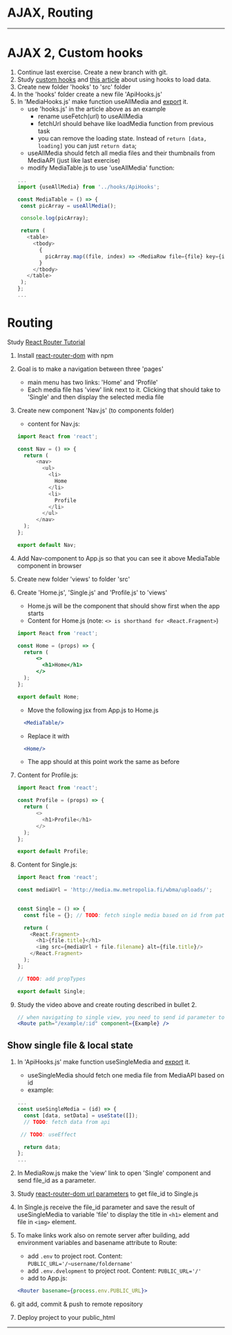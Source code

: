 # AJAX, Routing

---

# AJAX 2, Custom hooks

1. Continue last exercise. Create a new branch with git.
1. Study [custom hooks](https://reactjs.org/docs/hooks-custom.html) and [this article](https://medium.com/@cwlsn/how-to-fetch-data-with-react-hooks-in-a-minute-e0f9a15a44d6) about using hooks to load data.
1. Create new folder 'hooks' to 'src' folder
1. In the 'hooks' folder create a new file 'ApiHooks.js'
1. In 'MediaHooks.js' make function useAllMedia and [export](https://developer.mozilla.org/en-US/docs/Web/JavaScript/Reference/Statements/export) it.
    - use 'hooks.js' in the article above as an example
       - rename useFetch(url) to useAllMedia
       - fetchUrl should behave like loadMedia function from previous task
       - you can remove the loading state. Instead of `return [data, loading]` you can just `return data`; 
    - useAllMedia should fetch all media files and their thumbnails from MediaAPI (just like last exercise)
    - modify MediaTable.js to use 'useAllMedia' function:
    ```javascript
    ...
   import {useAllMedia} from '../hooks/ApiHooks';
   
   const MediaTable = () => {
     const picArray = useAllMedia();
   
     console.log(picArray);
   
     return (
       <table>
         <tbody>
           {
             picArray.map((file, index) => <MediaRow file={file} key={index}/>)
           }
         </tbody>
       </table>
     );
   };
    ...
    ```

# Routing 

Study [React Router Tutorial](https://www.youtube.com/watch?v=Law7wfdg_ls)

1. Install [react-router-dom](https://reacttraining.com/react-router/web/guides/quick-start) with npm
1. Goal is to make a navigation between three 'pages'
    * main menu has two links: 'Home' and 'Profile'
    * Each media file has 'view' link next to it. Clicking that should take to 'Single' and then display the selected media file
1. Create new component 'Nav.js' (to components folder)
    * content for Nav.js:
    ```javascript
    import React from 'react';
    
    const Nav = () => {
      return (
          <nav>
            <ul>
              <li>
                Home
              </li>
              <li>
                Profile
              </li>
            </ul>
          </nav>
      );
    };
    
    export default Nav;
    ```
1. Add Nav-component to App.js so that you can see it above MediaTable component in browser
1. Create new folder 'views' to folder 'src'
1. Create 'Home.js', 'Single.js' and 'Profile.js' to 'views'
    * Home.js will be the component that should show first when the app starts
    * Content for Home.js (note: `<> is shorthand for <React.Fragment>`)
    ```jsx harmony
    import React from 'react';
    
    const Home = (props) => {
      return (
          <>
            <h1>Home</h1>
          </>
      );
    };
    
    export default Home;
    ```
 
    * Move the following jsx from App.js to Home.js
    ```jsx harmony
      <MediaTable/>
    ```
    * Replace it with
    ```jsx harmony
      <Home/>
    ``` 
    * The app should at this point work the same as before
1. Content for Profile.js:
    ```javascript
    import React from 'react';
    
    const Profile = (props) => {
      return (
          <>
            <h1>Profile</h1>
          </>
      );
    };
    
    export default Profile;
    ```
1. Content for Single.js:
   ```javascript
   import React from 'react';
   
   const mediaUrl = 'http://media.mw.metropolia.fi/wbma/uploads/';
        
   
   const Single = () => {
     const file = {}; // TODO: fetch single media based on id from path parameter
   
     return (
       <React.Fragment>
         <h1>{file.title}</h1>
         <img src={mediaUrl + file.filename} alt={file.title}/>
       </React.Fragment>
     );
   };
   
   // TODO: add propTypes
   
   export default Single;

   ```
1. Study the video above and create routing described in bullet 2.
    ```jsx harmony
    // when navigating to single view, you need to send id parameter to define which media to show
    <Route path="/example/:id" component={Example} />
    ```
   
## Show single file & local state
  
1. In 'ApiHooks.js' make function useSingleMedia and [export](https://developer.mozilla.org/en-US/docs/Web/JavaScript/Reference/Statements/export) it.
    - useSingleMedia should fetch one media file from MediaAPI based on id
    * example: 
    ```javascript
    ...
    const useSingleMedia = (id) => {
      const [data, setData] = useState([]);
      // TODO: fetch data from api
    
     // TODO: useEffect
    
      return data;
    };
    ...
    ```
1. In MediaRow.js make the 'view' link to open 'Single' component and send file_id as a parameter.

1. Study [react-router-dom url parameters](https://tylermcginnis.com/react-router-url-parameters/) to get file_id to Single.js
1. In Single.js receive the file_id parameter and save the result of useSingleMedia to variable 'file' to display the title in `<h1>` element and file in `<img>` element.
1. To make links work also on remote server after building, add environment variables and basename attribute to Route:
   - add `.env` to project root. Content: `PUBLIC_URL='/~username/foldername'`
   - add `.env.dvelopment` to project root. Content: `PUBLIC_URL='/'`
   - add to App.js:
    ```jsx harmony
    <Router basename={process.env.PUBLIC_URL}>
    ```
1. git add, commit & push to remote repository
1. Deploy project to your public_html 

---

